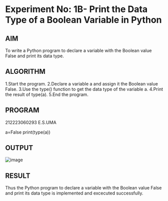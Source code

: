 # Experiment No: 1B-  Print the Data Type of a Boolean Variable in Python

## AIM  
To write a Python program to declare a variable with the Boolean value False and print its data type.

## ALGORITHM  
1.Start the program.
2.Declare a variable a and assign it the Boolean value False.
3.Use the type() function to get the data type of the variable a.
4.Print the result of type(a).
5.End the program.

## PROGRAM
212223060293
E.S.UMA

a=False
print(type(a))

## OUTPUT
![image](https://github.com/user-attachments/assets/89e301d6-b1df-491d-885a-31e8f41c2bf4)


## RESULT
Thus the Python program to declare a variable with the Boolean value False and print its data type is implemented and excecuted successfully.

